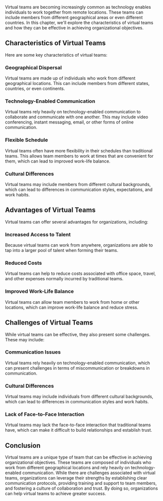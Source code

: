

Virtual teams are becoming increasingly common as technology enables individuals to work together from remote locations. These teams can include members from different geographical areas or even different countries. In this chapter, we'll explore the characteristics of virtual teams and how they can be effective in achieving organizational objectives.

## Characteristics of Virtual Teams

Here are some key characteristics of virtual teams:

### Geographical Dispersal

Virtual teams are made up of individuals who work from different geographical locations. This can include members from different states, countries, or even continents.

### Technology-Enabled Communication

Virtual teams rely heavily on technology-enabled communication to collaborate and communicate with one another. This may include video conferencing, instant messaging, email, or other forms of online communication.

### Flexible Schedule

Virtual teams often have more flexibility in their schedules than traditional teams. This allows team members to work at times that are convenient for them, which can lead to improved work-life balance.

### Cultural Differences

Virtual teams may include members from different cultural backgrounds, which can lead to differences in communication styles, expectations, and work habits.

## Advantages of Virtual Teams

Virtual teams can offer several advantages for organizations, including:

### Increased Access to Talent

Because virtual teams can work from anywhere, organizations are able to tap into a larger pool of talent when forming their teams.

### Reduced Costs

Virtual teams can help to reduce costs associated with office space, travel, and other expenses normally incurred by traditional teams.

### Improved Work-Life Balance

Virtual teams can allow team members to work from home or other locations, which can improve work-life balance and reduce stress.

## Challenges of Virtual Teams

While virtual teams can be effective, they also present some challenges. These may include:

### Communication Issues

Virtual teams rely heavily on technology-enabled communication, which can present challenges in terms of miscommunication or breakdowns in communication.

### Cultural Differences

Virtual teams may include individuals from different cultural backgrounds, which can lead to differences in communication styles and work habits.

### Lack of Face-to-Face Interaction

Virtual teams may lack the face-to-face interaction that traditional teams have, which can make it difficult to build relationships and establish trust.

## Conclusion

Virtual teams are a unique type of team that can be effective in achieving organizational objectives. These teams are composed of individuals who work from different geographical locations and rely heavily on technology-enabled communication. While there are challenges associated with virtual teams, organizations can leverage their strengths by establishing clear communication protocols, providing training and support to team members, and fostering a culture of collaboration and trust. By doing so, organizations can help virtual teams to achieve greater success.
